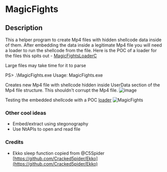 # MagicFights

## Description
This a helper program to create Mp4 files with hidden shellcode data inside of them. After embedding the data inside a legitimate Mp4 file you will need a loader to run the shellcode from the file. Here is the POC of a loader for the files this spits out - [MagicFightsLoaderC](https://github.com/nickswink/MagicFightsLoaderC)

Large files may take time for it to parse

   PS> .\MagicFights.exe
   Usage: MagicFights.exe <MP4FilePath> <RawDataFilePath> <OutputFilePath>

Creates new Mp4 file with shellcode hidden inside UserData section of the Mp4 file structure. This shouldn't corrupt the Mp4 file.
![image](https://github.com/nickswink/MagicFights/assets/57839593/92e0552c-58b1-483b-b0e8-570c3e325058)

Testing the embedded shellcode with a POC [loader](https://github.com/nickswink/MagicFightsLoaderC)
![MagicFights](https://github.com/nickswink/MagicFights/assets/57839593/35da7b0e-03fe-4280-942e-734413136411)


### Other cool ideas
* Embed/extract using stegonography
* Use NtAPIs to open and read file

### Credits
* Ekko sleep function copied from @C5Spider [https://github.com/Cracked5pider/Ekko](https://github.com/Cracked5pider/Ekko)
